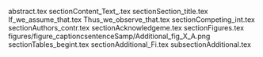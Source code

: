abstract.tex
sectionContent_Text_.tex
sectionSection_title.tex
If_we_assume_that.tex
Thus_we_observe_that.tex
sectionCompeting_int.tex
sectionAuthors_contr.tex
sectionAcknowledgeme.tex
sectionFigures.tex
figures/figure_captioncsentenceSamp/Additional_fig_X_A.png
sectionTables_begint.tex
sectionAdditional_Fi.tex
subsectionAdditional.tex
